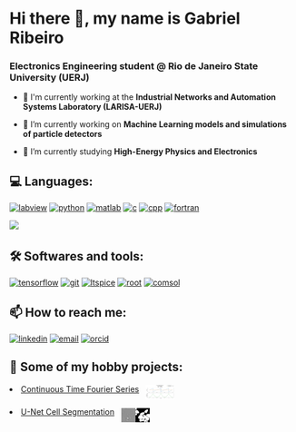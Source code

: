 # Hi there 👋, my name is Gabriel Ribeiro
### Electronics Engineering student @ Rio de Janeiro State University (UERJ)

- 💼 I'm currently working at the **Industrial Networks and Automation Systems Laboratory (LARISA-UERJ)**

- 🔭 I’m currently working on **Machine Learning models and simulations of particle detectors**

- 🌱 I’m currently studying **High-Energy Physics and Electronics**

<p align="left">
    <h2>💻 Languages:</h2>
    <a href="https://www.ni.com/en/shop/labview.html" text-decoration=none target="_blank">
        <img src="https://cdn.worldvectorlogo.com/logos/national-instruments-labview.svg" alt="labview" width="45" height="45"/></a>
    <a href="https://www.python.org" target="_blank">
        <img src="https://cdn.worldvectorlogo.com/logos/python-5.svg" alt="python" width="45" height="45"/></a>
    <a href="https://www.mathworks.com/products/matlab.html" target="_blank">
        <img src="https://cdn.worldvectorlogo.com/logos/matlab.svg" alt="matlab" width="45" height="45"/></a>
    <a href="https://www.cprogramming.com/" target="_blank">
        <img src="https://cdn.worldvectorlogo.com/logos/c-1.svg" alt="c" width="45" height="45"/></a>
    <a href="https://cplusplus.com/" target="_blank">
        <img src="https://cdn.worldvectorlogo.com/logos/c.svg" alt="cpp" width="45" height="45"/></a>
    <a href="https://fortran-lang.org/" target="_blank">
        <img src="https://upload.wikimedia.org/wikipedia/commons/b/b8/Fortran_logo.svg" alt="fortran" width="45" height="45"/></a>
</p>

<!-- 
Jupyter Notebook cell output uses a lot of storage space, so exclude language;
Exclude CMake as well.
-->
<a align="center" href="https://github.com/anuraghazra/github-readme-stats">
    <img src="https://github-readme-stats.vercel.app/api/top-langs/?username=gabrielribcesario&hide=jupyter%20notebook,cmake&layout=compact&theme=transparent&locale=en&langs_count=8"/></a>

<p align="left">
    <h2>🛠️ Softwares and tools:</h2>
    <a href="https://www.tensorflow.org/" target="_blank">
        <img src="https://cdn.worldvectorlogo.com/logos/tensorflow-2.svg" alt="tensorflow" width="45" height="45"/></a>
    <a href="https://git-scm.com/" target="_blank">
        <img src="https://www.vectorlogo.zone/logos/git-scm/git-scm-icon.svg" alt="git" width="45" height="45"/></a>
    <a href="https://www.analog.com/en/resources/design-tools-and-calculators/ltspice-simulator.html" target="_blank">
        <img src="https://gitlab.com/uploads/-/system/project/avatar/9699744/ltspice.png?width=96" alt="ltspice" width="45" height="45"/></a>
    <a href="https://root.cern/" target="_blank">
        <img src="https://root.cern/img/logos/ROOT_Logo/logos/osx/osx-icon-128.png" alt="root" width="45" height="45"/></a> 
    <a href="https://www.comsol.com/" target="_blank">
        <img src="https://cdn.worldvectorlogo.com/logos/comsol-logo.svg" alt="comsol" width="150" height="45"/></a>
    <h2>📫 How to reach me:</h2>
    <a href="https://www.linkedin.com/in/gribeirocs/" target="_blank">
        <img src="https://cdn.worldvectorlogo.com/logos/linkedin-icon-2.svg" alt="linkedin" width="45" height="45"/></a>
    <a href="mailto:gabrielc.ribeiro@hotmail.com" target="_blank">
        <img src="https://cdn.worldvectorlogo.com/logos/gmail-icon-2.svg" alt="email" width="45" height="45"/></a>
    <a href="https://orcid.org/0009-0004-1811-1224" target="_blank">
        <img src="https://upload.wikimedia.org/wikipedia/commons/0/06/ORCID_iD.svg" alt="orcid" width="45" height="45"/></a>
</p>

<p align="left">
    <h2>🚀 Some of my hobby projects:</h2>
    <li>
        <a href="https://github.com/gabrielribcesario/CTFS" target="_blank">
            Continuous Time Fourier Series</a>
        &nbsp;
        <img align="middle" src="figures/sawtooth.gif" alt="ctfs" width="50" onmouseover="this.width='600',this.align='right'" onmouseout="this.width='50',this.align='middle'"/>
    </li>
    <p></p>
    <li>
        <a href="https://github.com/gabrielribcesario/U-Net-Cell-Segmentation" target="_blank">
            U-Net Cell Segmentation</a>
        &nbsp;
        <img align="middle" src="figures/dic-hela007.png" alt="unet" width="50" onmouseover="this.width='750',this.align='right'" onmouseout="this.width='50',this.align='middle'"/>
    </li>
    <p></p>
    <!-- <li>
        <a href="https://github.com/gabrielribcesario/MultiwireProportionalChamber" target="_blank">
            Multiwire Proportional Chamber</a>
        &nbsp;
        <img align="middle" src="figures/sawtooth.gif" alt="mwpc" width="50" onmouseover="this.width='450',this.align='right'" onmouseout="this.width='50',this.align='middle'"/>
    </li>
    <p></p>
    <li>
        <a href="https://github.com/gabrielribcesario/ConjugateGradient" target="_blank">
            Conjugate Gradient</a>
        &nbsp;
        <img align="middle" src="figures/sawtooth.gif" alt="cg" width="50" onmouseover="this.width='450',this.align='right'" onmouseout="this.width='50',this.align='middle'"/>
    </li> -->
</p>

<!--
**gabrielribcesario/gabrielribcesario** is a ✨ _special_ ✨ repository because its `README.md` (this file) appears on your GitHub profile.

Here are some ideas to get you started:

- 👯 I’m looking to collaborate on ...
- 🤔 I’m looking for help with ...
- 📫 How to reach me: **gabrielc.ribeiro@hotmail.com**
- 😄 Pronouns: He/Him
- ⚡ Fun fact: ...
-->
